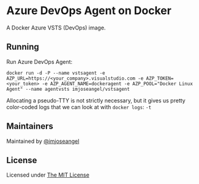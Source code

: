 # Azure DevOps Agent on Docker

A Docker Azure VSTS (DevOps) image.

## Running

Run Azure DevOps Agent:

```shell
docker run -d -P --name vstsagent -e AZP_URL=https://<your_company>.visualstudio.com -e AZP_TOKEN=<your_token> -e AZP_AGENT_NAME=dockeragent -e AZP_POOL="Docker Linux Agent" --name agentvsts imjoseangel/vstsagent
```

Allocating a pseudo-TTY is not strictly necessary, but it gives us pretty color-coded logs that we can look at with `docker logs`:
   `-t`

## Maintainers

Maintained by [@imjoseangel](http://github.com/imjoseangel)

## License

Licensed under [The MIT License](LICENSE)
